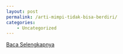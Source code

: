 ```yaml
---
layout: post
permalink: /arti-mimpi-tidak-bisa-berdiri/
categories:
    - Uncategorized
---
```


[Baca Selengkapnya](/10)